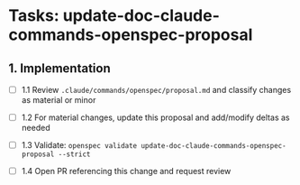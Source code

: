# Tasks: update-doc-claude-commands-openspec-proposal

## 1. Implementation

- [ ] 1.1 Review `.claude/commands/openspec/proposal.md` and classify changes as material or minor

- [ ] 1.2 For material changes, update this proposal and add/modify deltas as needed

- [ ] 1.3 Validate: `openspec validate update-doc-claude-commands-openspec-proposal --strict`

- [ ] 1.4 Open PR referencing this change and request review
